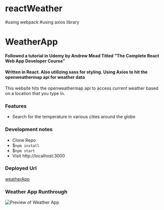 # reactWeather

#using webpack
#using axios library

# WeatherApp
#### Followed a tutorial in Udemy by Andrew Mead Titled "The Complete React Web App Developer Course"
#### Written in React. Also utilizing sass for styling. Using Axios to hit the openweathermap api for weather data

This website hits the openweathermap api to access current weather based on a location that you type in.

### Features

 * Search for the temperature in various cities around the globe

### Development notes

 * Clone Repo
 * $`npm install`
 * $`npm start`
 * Visit http://localhost:3000

### Deployed Url
[weatherApp](http://limitless-fortress-11991.herokuapp.com/#/?_k=l0gnqo)

### Weather App Runthrough
![Preview of Weather App](/public/images/weaatherAppPreview.gif?raw=true)
